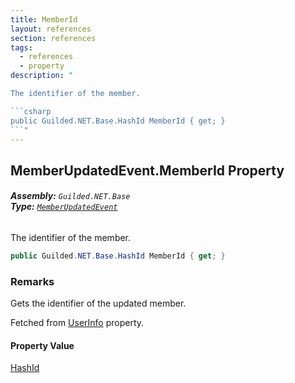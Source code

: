```yaml
---
title: MemberId
layout: references
section: references
tags:
  - references
  - property
description: "

The identifier of the member.

```csharp
public Guilded.NET.Base.HashId MemberId { get; }
```"
---
```


## MemberUpdatedEvent.MemberId Property
###### **Assembly:** `Guilded.NET.Base`<br/>**Type:** [`MemberUpdatedEvent`](MemberUpdatedEvent 'Guilded.NET.Base.Events.MemberUpdatedEvent')

The identifier of the member.

```csharp
public Guilded.NET.Base.HashId MemberId { get; }
```

### Remarks
  
Gets the identifier of the updated member.  
  
Fetched from [UserInfo](MemberUpdatedEvent.UserInfo 'Guilded.NET.Base.Events.MemberUpdatedEvent.UserInfo') property.

#### Property Value
[HashId](HashId 'Guilded.NET.Base.HashId')